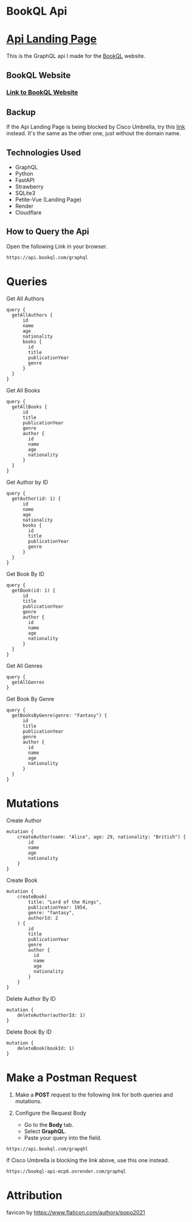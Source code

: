 # BookQL Api
# [Api Landing Page](https://api.bookql.com/)
This is the GraphQL api I made for the [BookQL](https://github.com/MichaelT-W23/bookql-website) website.

## BookQL Website
### [Link to BookQL Website](https://michaelt-w23.github.io/bookql-website)

## Backup 
If the Api Landing Page is being blocked by Cisco Umbrella, try this [link](https://bookql-api-mcp6.onrender.com/) instead. It's the same as the other one, just without the domain name.

## Technologies Used
- GraphQL
- Python
- FastAPI
- Strawberry
- SQLite3
- Petite-Vue (Landing Page)
- Render 
- Cloudflare

## How to Query the Api
Open the following Link in your browser.
```
https://api.bookql.com/graphql
```

# Queries

Get All Authors
```
query {
  getAllAuthors {
      id
      name
      age
      nationality
      books {
        id
        title
        publicationYear
        genre
      }
  }
}
```

Get All Books
```
query {
  getAllBooks {
      id
      title
      publicationYear
      genre
      author {
        id
        name
        age
        nationality
      }
  }
}
```

Get Author by ID
```
query {
  getAuthor(id: 1) {
      id
      name
      age
      nationality
      books {
        id
        title
        publicationYear
        genre
      }
  }
}
```

Get Book By ID
```
query {
  getBook(id: 1) {
      id
      title
      publicationYear
      genre
      author {
        id
        name
        age
        nationality
      }
  }
}
```

Get All Genres
```
query {
  getAllGenres
}
```

Get Book By Genre
```
query {
  getBooksByGenre(genre: "Fantasy") {
      id
      title
      publicationYear
      genre
      author {
        id
        name
        age
        nationality
      }
  }
}
```

# Mutations 

Create Author 

```
mutation {
    createAuthor(name: "Alice", age: 29, nationality: "British") {
        id
        name
        age
        nationality
    }
}
```

Create Book

```
mutation {
    createBook(
        title: "Lord of the Rings", 
        publicationYear: 1954, 
        genre: "fantasy", 
        authorId: 2
    ) {
        id
        title
        publicationYear
        genre
        author {
          id
          name
          age
          nationality
        }
    }
}
```

Delete Author By ID

```
mutation {
    deleteAuthor(authorId: 1)
}
```

Delete Book By ID
```
mutation {
    deleteBook(bookId: 1)
}
```

# Make a Postman Request

1. Make a **POST** request to the following link for both queries and mutations.

2. Configure the Request Body
   - Go to the **Body** tab.
   - Select **GraphQL**.
   - Paste your query into the field.

```
https://api.bookql.com/grapqhl
```

If Cisco Umbrella is blocking the link above, use this one instead.
```
https://bookql-api-mcp6.onrender.com/graphql
```

# Attribution
favicon by https://www.flaticon.com/authors/popo2021

